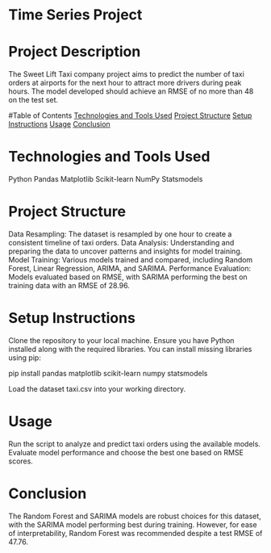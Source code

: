 # Time Series Project
# Project Description
The Sweet Lift Taxi company project aims to predict the number of taxi orders at airports for the next hour to attract more drivers during peak hours. The model developed should achieve an RMSE of no more than 48 on the test set.

#Table of Contents
[Technologies and Tools Used](https://github.com/edwin-g667/Data-projects-TripleTen-/blob/main/Time%20Series%20Project/README.md#technologies-and-tools-used)
[Project Structure](#project-structure)
[Setup Instructions](#setup-instructions)
[Usage](#usage)
[Conclusion](#conclusion)

# Technologies and Tools Used
Python
Pandas
Matplotlib
Scikit-learn
NumPy
Statsmodels

# Project Structure
Data Resampling: The dataset is resampled by one hour to create a consistent timeline of taxi orders.
Data Analysis: Understanding and preparing the data to uncover patterns and insights for model training.
Model Training: Various models trained and compared, including Random Forest, Linear Regression, ARIMA, and SARIMA.
Performance Evaluation: Models evaluated based on RMSE, with SARIMA performing the best on training data with an RMSE of 28.96.

# Setup Instructions
Clone the repository to your local machine.
Ensure you have Python installed along with the required libraries. You can install missing libraries using pip:

   
   pip install pandas matplotlib scikit-learn numpy statsmodels
   

Load the dataset taxi.csv into your working directory.

# Usage
Run the script to analyze and predict taxi orders using the available models.
Evaluate model performance and choose the best one based on RMSE scores.

# Conclusion
The Random Forest and SARIMA models are robust choices for this dataset, with the SARIMA model performing best during training. However, for ease of interpretability, Random Forest was recommended despite a test RMSE of 47.76.
